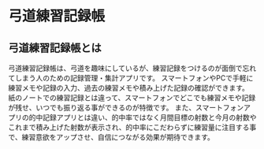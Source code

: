 # 弓道練習記録帳

## 弓道練習記録帳とは
弓道練習記録帳は、弓道を趣味にしているが、練習記録をつけるのが面倒で忘れてしまう人のための記録管理・集計アプリです。
スマートフォンやPCで手軽に練習メモや記録の入力、過去の練習メモや積み上げた記録の確認ができます。
紙のノートでの練習記録とは違って、スマートフォンでどこでも練習メモや記録が残せ、いつでも振り返る事ができるのが特徴です。
また、スマートフォンアプリの的中記録アプリとは違い、的中率ではなく月間目標の射数と今月の射数やこれまで積み上げた射数が表示され、的中率にこだわらずに練習量に注目する事で、練習意欲をアップさせ、自信につながる効果が期待できます。
